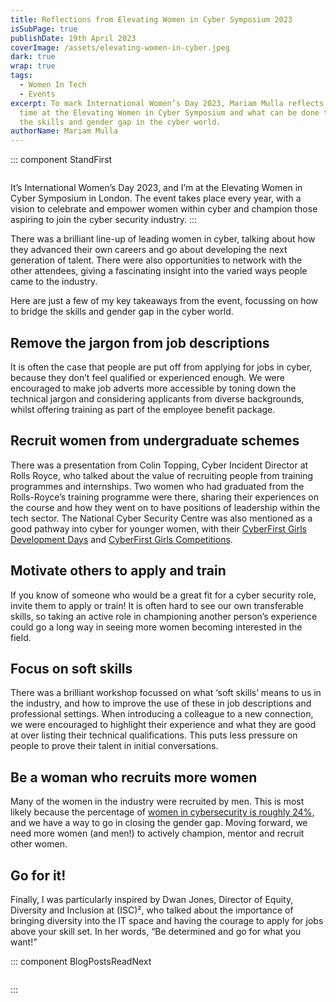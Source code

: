```yaml
---
title: Reflections from Elevating Women in Cyber Symposium 2023
isSubPage: true
publishDate: 19th April 2023
coverImage: /assets/elevating-women-in-cyber.jpeg
dark: true
wrap: true
tags:
  - Women In Tech
  - Events
excerpt: To mark International Women’s Day 2023, Mariam Mulla reflects on her
  time at the Elevating Women in Cyber Symposium and what can be done to bridge
  the skills and gender gap in the cyber world.
authorName: Mariam Mulla
---
```


::: component StandFirst
~~~
~~~

It’s International Women’s Day 2023, and I’m at the Elevating Women in Cyber Symposium in London. The event takes place every year, with a vision to celebrate and empower women within cyber and champion those aspiring to join the cyber security industry.
:::

There was a brilliant line-up of leading women in cyber, talking about how they advanced their own careers and go about developing the next generation of talent. There were also opportunities to network with the other attendees, giving a fascinating insight into the varied ways people came to the industry. 

Here are just a few of my key takeaways from the event, focussing on how to bridge the skills and gender gap in the cyber world.

## Remove the jargon from job descriptions

It is often the case that people are put off from applying for jobs in cyber, because they don’t feel qualified or experienced enough. We were encouraged to make job adverts more accessible by toning down the technical jargon and considering applicants from diverse backgrounds, whilst offering training as part of the employee benefit package. 

## Recruit women from undergraduate schemes

There was a presentation from Colin Topping, Cyber Incident Director at Rolls Royce, who talked about the value of recruiting people from training programmes and internships. Two women who had graduated from the Rolls-Royce’s training programme were there, sharing their experiences on the course and how they went on to have positions of leadership within the tech sector. The National Cyber Security Centre was also mentioned as a good pathway into cyber for younger women, with their [CyberFirst Girls Development Days](https://www.qa.com/training/courses/cyber-security/cyberfirst/cyberfirst-girls-development-days/) and [CyberFirst Girls Competitions](https://www.ncsc.gov.uk/cyberfirst/girls-competition). 

## Motivate others to apply and train

If you know of someone who would be a great fit for a cyber security role, invite them to apply or train! It is often hard to see our own transferable skills, so taking an active role in championing another person’s experience could go a long way in seeing more women becoming interested in the field. 

## Focus on soft skills 

There was a brilliant workshop focussed on what ‘soft skills’ means to us in the industry, and how to improve the use of these in job descriptions and professional settings. When introducing a colleague to a new connection, we were encouraged to highlight their experience and what they are good at over listing their technical qualifications. This puts less pressure on people to prove their talent in initial conversations. 

## Be a woman who recruits more women

Many of the women in the industry were recruited by men. This is most likely because the percentage of [women in cybersecurity is roughly 24%](https://www.isc2.org/Research/Women-in-Cybersecurity#:~:text=This%20new%20look%20at%20the,leadership%20positions%20in%20higher%20numbers.), and we have a way to go in closing the gender gap. Moving forward, we need more women (and men!) to actively champion, mentor and recruit other women. 

## Go for it!

Finally, I was particularly inspired by Dwan Jones, Director of Equity, Diversity and Inclusion at (ISC)², who talked about the importance of bringing diversity into the IT space and having the courage to apply for jobs above your skill set. In her words, “Be determined and go for what you want!”

::: component BlogPostsReadNext
~~~
~~~

:::